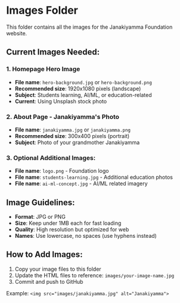 # Images Folder

This folder contains all the images for the Janakiyamma Foundation website.

## Current Images Needed:

### 1. Homepage Hero Image
- **File name**: `hero-background.jpg` or `hero-background.png`
- **Recommended size**: 1920x1080 pixels (landscape)
- **Subject**: Students learning, AI/ML, or education-related
- **Current**: Using Unsplash stock photo

### 2. About Page - Janakiyamma's Photo
- **File name**: `janakiyamma.jpg` or `janakiyamma.png`
- **Recommended size**: 300x400 pixels (portrait)
- **Subject**: Photo of your grandmother Janakiyamma

### 3. Optional Additional Images:
- **File name**: `logo.png` - Foundation logo
- **File name**: `students-learning.jpg` - Additional education photos
- **File name**: `ai-ml-concept.jpg` - AI/ML related imagery

## Image Guidelines:
- **Format**: JPG or PNG
- **Size**: Keep under 1MB each for fast loading
- **Quality**: High resolution but optimized for web
- **Names**: Use lowercase, no spaces (use hyphens instead)

## How to Add Images:
1. Copy your image files to this folder
2. Update the HTML files to reference: `images/your-image-name.jpg`
3. Commit and push to GitHub

Example: `<img src="images/janakiyamma.jpg" alt="Janakiyamma">`



